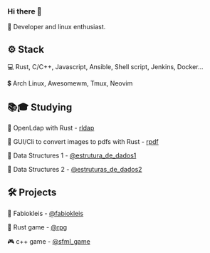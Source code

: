 ### Hi there 👋

 🙋 Developer and linux enthusiast.

<h2>⚙️ Stack</h2>

 💻 Rust, C/C++, Javascript, Ansible, Shell script, Jenkins, Docker...
 
 💲 Arch Linux, Awesomewm, Tmux, Neovim
 
 
 <!-- ![Fabio Kleis Top Langs](https://github-readme-stats.vercel.app/api/top-langs/?username=fabiokleis&layout=compact) -->
 
 <!-- [![@fabiokleis's Holopin board](https://holopin.me/fabiokleis)](https://holopin.io/@fabiokleis) -->
 
 <h2>📚🎓 Studying</h2>
 
 🦀 OpenLdap with Rust - [rldap](https://github.com/Fabiokleis/rldap)
 
 🦀 GUI/Cli to convert images to pdfs with Rust - [rpdf](https://github.com/Fabiokleis/rpdf)
 
 🌱 Data Structures 1 - [@estrutura_de_dados1](https://github.com/Fabiokleis/estrutura_de_dados1)
 
 🌲 Data Structures 2 - [@estruturas_de_dados2](https://github.com/Fabiokleis/estruturas_de_dados2)
 
 
<h2>🛠️ Projects</h2>

 🐧 Fabiokleis - [@fabiokleis](https://fabiokleis.herokuapp.com)
 
 🧙 Rust game - [@rpg](https://github.com/Fabiokleis/rpg)
 
 🎮 c++ game - [@sfml_game](https://github.com/fabiokleis/sfml_game)

